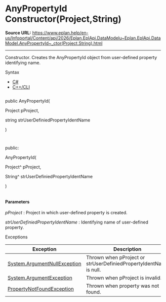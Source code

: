 # AnyPropertyId Constructor(Project,String)

**Source URL:** https://www.eplan.help/en-us/Infoportal/Content/api/2026/Eplan.EplApi.DataModelu~Eplan.EplApi.DataModel.AnyPropertyId~_ctor(Project,String).html

---

Constructor. Creates the AnyPropertyId object from user-defined property identifying name.

Syntax

- [C#](#i-syntax-CS)
- [C++/CLI](#i-syntax-CPP2005)

```
```
public AnyPropertyId( 

   Project pProject,

   string strUserDefiniedPropertyIdentName

)
```
```

```
```
public:

AnyPropertyId( 

   Project^ pProject,

   String^ strUserDefiniedPropertyIdentName

)
```
```

#### Parameters

*pProject*
:   Project in which user-defined property is created.

*strUserDefiniedPropertyIdentName*
:   Identifying name of user-defined property.

Exceptions

| Exception | Description |
| --- | --- |
| [System.ArgumentNullException](#) | Thrown when pProject or strUserDefiniedPropertyIdentName is null. |
| [System.ArgumentException](#) | Thrown when pProject is invalid. |
| [PropertyNotFoundException](Eplan.EplApi.DataModelu~Eplan.EplApi.DataModel.PropertyNotFoundException.html) | Thrown when property was not found. |
